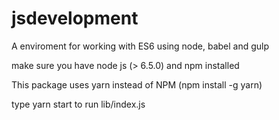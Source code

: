 # jsdevelopment

A enviroment for working with ES6 using node, babel and gulp

make sure you have node js (> 6.5.0) and npm installed

This package uses yarn instead of NPM (npm install -g yarn)

type yarn start to run lib/index.js